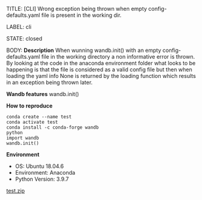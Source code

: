 TITLE:
[CLI] Wrong exception being thrown when empty config-defaults.yaml file is present in the working dir.

LABEL:
cli

STATE:
closed

BODY:
**Description**
When wunning wandb.init() with an empty config-defaults.yaml file in the working directory a non informative error is thrown.
By looking at the code in the anaconda environment folder what looks to be happening is that the file is considered as a valid config file but then when loading the yaml info None is returned by the loading function which results in an exception being thrown later.

**Wandb features**
wandb.init()

**How to reproduce**
```
conda create --name test
conda activate test
conda install -c conda-forge wandb
python
import wandb
wandb.init()
```
**Environment**
- OS: Ubuntu 18.04.6
- Environment: Anaconda
- Python Version: 3.9.7

[test.zip](https://github.com/wandb/client/files/7562809/test.zip)

